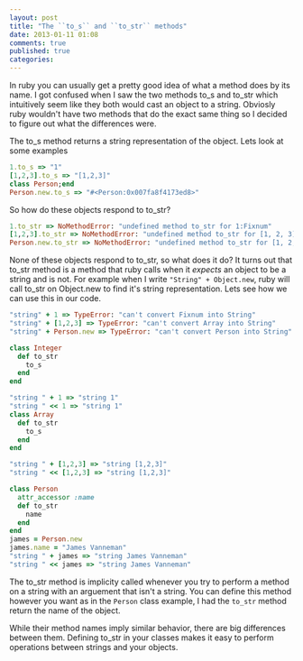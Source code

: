 ```yaml
---
layout: post
title: "The ``to_s`` and ``to_str`` methods"
date: 2013-01-11 01:08
comments: true
published: true
categories: 
---
```


In ruby you can usually get a pretty good idea of what a method does by its name. I got confused when I saw the two methods to_s and to_str which intuitively seem like they both would cast an object to a string. Obviosly ruby wouldn't have two methods that do the exact same thing so I decided to figure out what the differences were. 


The to_s method returns a string representation of the object. Lets look at some examples
```ruby 
1.to_s => "1"
[1,2,3].to_s => "[1,2,3]"
class Person;end
Person.new.to_s => "#<Person:0x007fa8f4173ed8>"
```
So how do these objects respond to to_str?

```ruby
1.to_str => NoMethodError: "undefined method to_str for 1:Fixnum"
[1,2,3].to_str => NoMethodError: "undefined method to_str for [1, 2, 3]:Array"
Person.new.to_str => NoMethodError: "undefined method to_str for [1, 2, 3]:Person"

```
None of these objects respond to to_str, so what does it do? It turns out that to_str method is a method that ruby calls when it <em>expects</em> an object to be a string and is not. For example when I write ```"String" + Object.new```, ruby will call to_str on Object.new to find it's string representation. Lets see how we can use this in our code.

```ruby
"string" + 1 => TypeError: "can't convert Fixnum into String"
"string" + [1,2,3] => TypeError: "can't convert Array into String"
"string" + Person.new => TypeError: "can't convert Person into String"

class Integer
  def to_str
    to_s
  end
end

"string " + 1 => "string 1"
"string " << 1 => "string 1"
class Array 
  def to_str
    to_s
  end
end

"string " + [1,2,3] => "string [1,2,3]"
"string " << [1,2,3] => "string [1,2,3]"

class Person
  attr_accessor :name
  def to_str
    name
  end
end
james = Person.new
james.name = "James Vanneman"
"string " + james => "string James Vanneman"
"string " << james => "string James Vanneman"
```

The to_str method is implicity called whenever you try to perform a method on a string with an arguement that isn't a string. You can define this method however you want as in the ```Person``` class example, I had the ```to_str``` method return the name of the object.

While their method names imply similar behavior, there are big differences between them. Defining to_str in your classes makes it easy to perform operations between strings and your objects. 

